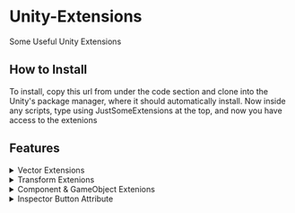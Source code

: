 # Unity-Extensions
Some Useful Unity Extensions

## How to Install

To install, copy this url from under the code section and clone into the Unity's package manager, where it should automatically install. Now inside any scripts, type using JustSomeExtensions at the top, and now you have access to the extenions

## Features

<details>
 <summary>Vector Extensions</summary>
 <p>GetClosetVectorFrom this will return the closet vector from an array of other vectors. This uses both a 2D and a 3D vector.</p>
 <p>A Set of Random Functions. Works for both Vector2D and Vector3D.</p>
</details>
<details>
 <summary>Transform Extenions</summary>
 <p>ResetTransformations this will reset the transform.</p>
 <p>DestroyChildren this will destroy all the children that the current transform has.</p>
 <p>SetChildLayers this will set all the child layers that this transform has.</p>
 <p>SetX this will set the X value of the transform.position.</p>
 <p>SetY this will set the Y value of the transform.position.</p>
 <p>SetZ this will set the Z value of the transform.position.</p>
</details>
<details>
 <summary>Component & GameObject Extenions</summary>
 <p>HasComponent this will check if this Component or GameObject has the component. </p>
</details>
<details>
 <summary>Inspector Button Attribute</summary>
 <p>Creates a button in the inspector, has string parameter of the method name.</p>
</details>

